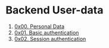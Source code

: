 # Backend User-data

1. [0x00. Personal Data](./0x00-personal_data/)
2. [0x01. Basic authentication](./0x01-Basic_authentication/)
3. [0x02. Session authentication](./0x02-Session_authentication/)

